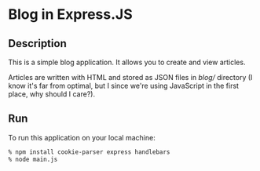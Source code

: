 # Blog in Express.JS
## Description

This is a simple blog application. It allows you to create and view articles.

Articles are written with HTML and stored as JSON files in _blog/_ directory (I know it's far from optimal, but I since we're using JavaScript in the first place, why should I care?).

## Run

To run this application on your local machine:

```sh
% npm install cookie-parser express handlebars
% node main.js
```
